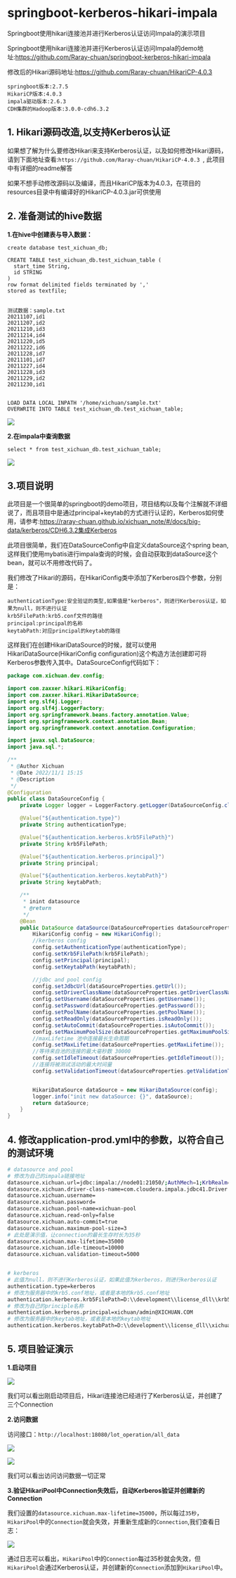 # springboot-kerberos-hikari-impala
Springboot使用hikari连接池并进行Kerberos认证访问Impala的演示项目



Springboot使用hikari连接池并进行Kerberos认证访问Impala的demo地址:https://github.com/Raray-chuan/springboot-kerberos-hikari-impala

修改后的Hikari源码地址:https://github.com/Raray-chuan/HikariCP-4.0.3



```
springboot版本:2.7.5
HikariCP版本:4.0.3
impala驱动版本:2.6.3
CDH集群的Hadoop版本:3.0.0-cdh6.3.2
```



## 1. Hikari源码改造,以支持Kerberos认证

如果想了解为什么要修改Hikari来支持Kerberos认证，以及如何修改Hikari源码，请到下面地址查看:`https://github.com/Raray-chuan/HikariCP-4.0.3 `, 此项目中有详细的readme解答

如果不想手动修改源码以及编译，而且HikariCP版本为4.0.3，在项目的resources目录中有编译好的HikariCP-4.0.3.jar可供使用





## 2. 准备测试的hive数据



**1.在hive中创建表与导入数据：**

```shell
create database test_xichuan_db;

CREATE TABLE test_xichuan_db.test_xichuan_table (
  start_time String,
  id STRING
)
row format delimited fields terminated by ','
stored as textfile;


测试数据：sample.txt
20211107,id1
20211207,id2
20211210,id3
20211214,id4
20211220,id5
20211222,id6
20211228,id7
20211101,id7
20211227,id4
20211228,id3
20211229,id2
20211230,id1


LOAD DATA LOCAL INPATH '/home/xichuan/sample.txt'
OVERWRITE INTO TABLE test_xichuan_db.test_xichuan_table;

```



![](https://gcore.jsdelivr.net/gh/Raray-chuan/xichuan_blog_pic@main/img/202211041519082.png)



**2.在impala中查询数据**

```shell
select * from test_xichuan_db.test_xichuan_table;
```

![](https://gcore.jsdelivr.net/gh/Raray-chuan/xichuan_blog_pic@main/img/202211041526242.png)



## 3.项目说明

此项目是一个很简单的springboot的demo项目，项目结构以及每个注解就不详细说了，而且项目中是通过principal+keytab的方式进行认证的，Kerberos如何使用，请参考:https://raray-chuan.github.io/xichuan_note/#/docs/big-data/kerberos/CDH6.3.2集成Kerberos



此项目很简单，我们在DataSourceConfig中自定义dataSource这个spring bean,这样我们使用mybatis进行impala查询的时候，会自动获取到dataSource这个bean，就可以不用修改代码了。



我们修改了Hikari的源码，在HikariConfig类中添加了Kerberos四个参数，分别是：

```
authenticationType:安全验证的类型,如果值是"kerberos"，则进行Kerberos认证，如果为null，则不进行认证
krb5FilePath:krb5.conf文件的路径
principal:principal的名称
keytabPath:对应principal的keytab的路径
```

这样我们在创建HikariDataSource的时候，就可以使用HikariDataSource(HikariConfig configuration)这个构造方法创建即可将Kerberos参数传入其中。DataSourceConfig代码如下：

```java
package com.xichuan.dev.config;

import com.zaxxer.hikari.HikariConfig;
import com.zaxxer.hikari.HikariDataSource;
import org.slf4j.Logger;
import org.slf4j.LoggerFactory;
import org.springframework.beans.factory.annotation.Value;
import org.springframework.context.annotation.Bean;
import org.springframework.context.annotation.Configuration;

import javax.sql.DataSource;
import java.sql.*;

/**
 * @Author Xichuan
 * @Date 2022/11/1 15:15
 * @Description
 */
@Configuration
public class DataSourceConfig {
    private Logger logger = LoggerFactory.getLogger(DataSourceConfig.class);

    @Value("${authentication.type}")
    private String authenticationType;

    @Value("${authentication.kerberos.krb5FilePath}")
    private String krb5FilePath;

    @Value("${authentication.kerberos.principal}")
    private String principal;

    @Value("${authentication.kerberos.keytabPath}")
    private String keytabPath;

    /**
     * inint datasource
     * @return
     */
    @Bean
    public DataSource dataSource(DataSourceProperties dataSourceProperties) throws SQLException {
        HikariConfig config = new HikariConfig();
        //kerberos config
        config.setAuthenticationType(authenticationType);
        config.setKrb5FilePath(krb5FilePath);
        config.setPrincipal(principal);
        config.setKeytabPath(keytabPath);

        //jdbc and pool config
        config.setJdbcUrl(dataSourceProperties.getUrl());
        config.setDriverClassName(dataSourceProperties.getDriverClassName());
        config.setUsername(dataSourceProperties.getUsername());
        config.setPassword(dataSourceProperties.getPassword());
        config.setPoolName(dataSourceProperties.getPoolName());
        config.setReadOnly(dataSourceProperties.isReadOnly());
        config.setAutoCommit(dataSourceProperties.isAutoCommit());
        config.setMaximumPoolSize(dataSourceProperties.getMaximumPoolSize());
        //maxLifetime 池中连接最长生命周期
        config.setMaxLifetime(dataSourceProperties.getMaxLifetime());
        //等待来自池的连接的最大毫秒数 30000
        config.setIdleTimeout(dataSourceProperties.getIdleTimeout());
        //连接将被测试活动的最大时间量
        config.setValidationTimeout(dataSourceProperties.getValidationTimeout());


        HikariDataSource dataSource = new HikariDataSource(config);
        logger.info("init new dataSource: {}", dataSource);
        return dataSource;
    }
}
```









## 4. 修改application-prod.yml中的参数，以符合自己的测试环境

```sh
# datasource and pool
# 修改为自己的impala链接地址
datasource.xichuan.url=jdbc:impala://node01:21050/;AuthMech=1;KrbRealm=XICHUAN.COM;KrbHostFQDN=node01;KrbServiceName=impala
datasource.xichuan.driver-class-name=com.cloudera.impala.jdbc41.Driver
datasource.xichuan.username=
datasource.xichuan.password=
datasource.xichuan.pool-name=xichuan-pool
datasource.xichuan.read-only=false
datasource.xichuan.auto-commit=true
datasource.xichuan.maximum-pool-size=3
# 此处是演示值，让connection的最长生存时长为35秒
datasource.xichuan.max-lifetime=35000
datasource.xichuan.idle-timeout=10000
datasource.xichuan.validation-timeout=5000


# kerberos
# 此值为null，则不进行Kerberos认证，如果此值为kerberos，则进行kerberos认证
authentication.type=kerberos
# 修改为服务器中的krb5.conf地址，或者是本地的krb5.conf地址
authentication.kerberos.krb5FilePath=D:\\development\\license_dll\\krb5.conf
# 修改为自己的principle名称
authentication.kerberos.principal=xichuan/admin@XICHUAN.COM
# 修改为服务器中的keytab地址，或者是本地的keytab地址
authentication.kerberos.keytabPath=D:\\development\\license_dll\\xichuan.keytab
```





## 5. 项目验证演示

**1.启动项目**

![](https://gcore.jsdelivr.net/gh/Raray-chuan/xichuan_blog_pic@main/img/202211041537566.png)

我们可以看出刚启动项目后，Hikari连接池已经进行了Kerberos认证，并创建了三个Connection



**2.访问数据**

访问接口：`http://localhost:18080/lot_operation/all_data`

![](https://gcore.jsdelivr.net/gh/Raray-chuan/xichuan_blog_pic@main/img/202211041542280.png)

![](https://gcore.jsdelivr.net/gh/Raray-chuan/xichuan_blog_pic@main/img/202211041543639.png)

我们可以看出访问访问数据一切正常



**3.验证HikariPool中Connection失效后，自动Kerberos验证并创建新的Connection**

我们设置的`datasource.xichuan.max-lifetime=35000`，所以每过`35秒`，`HikariPool`中的`Connection`就会失效，并重新生成新的`Connection`,我们查看日志：

![](https://gcore.jsdelivr.net/gh/Raray-chuan/xichuan_blog_pic@main/img/202211041559195.png)

通过日志可以看出，`HikariPool`中的`Connection`每过35秒就会失效，但`HikariPool`会通过Kerberos认证，并创建新的`Connection`添加到`HikariPool`中。

